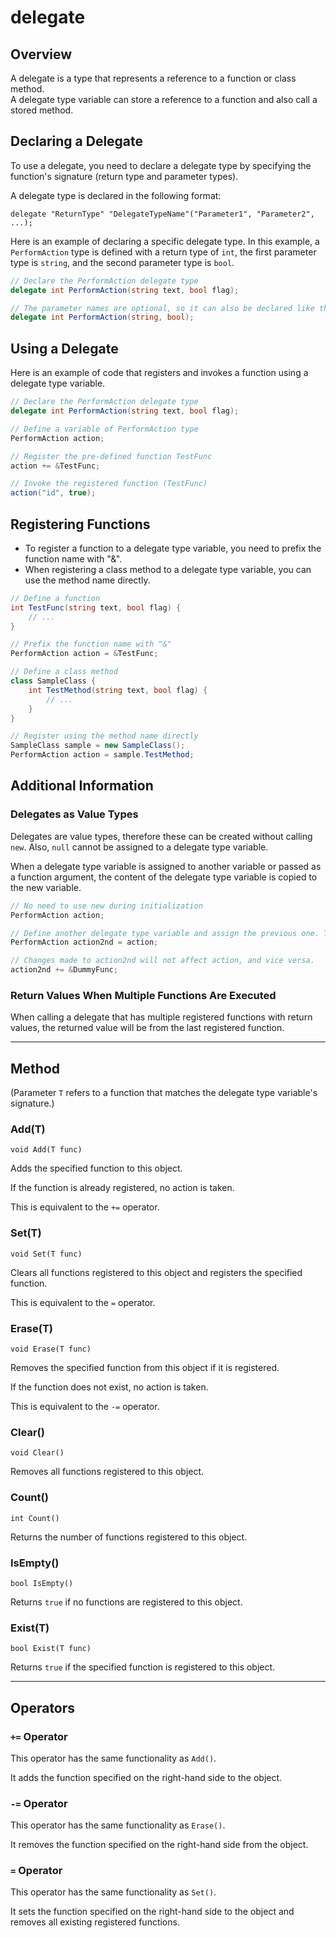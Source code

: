 # delegate

## Overview

A delegate is a type that represents a reference to a function or class method.<br>
A delegate type variable can store a reference to a function and also call a stored method.

## Declaring a Delegate

To use a delegate, you need to declare a delegate type by specifying the function's signature (return type and parameter types).

A delegate type is declared in the following format:

```
delegate "ReturnType" "DelegateTypeName"("Parameter1", "Parameter2", ...);
```

Here is an example of declaring a specific delegate type.
 In this example, a `PerformAction` type is defined with a return type of `int`, the first parameter type is `string`, and the second parameter type is `bool`.

```csharp
// Declare the PerformAction delegate type
delegate int PerformAction(string text, bool flag);

// The parameter names are optional, so it can also be declared like this
delegate int PerformAction(string, bool);
```

## Using a Delegate

Here is an example of code that registers and invokes a function using a delegate type variable.

```csharp
// Declare the PerformAction delegate type
delegate int PerformAction(string text, bool flag);

// Define a variable of PerformAction type
PerformAction action;

// Register the pre-defined function TestFunc
action += &TestFunc;

// Invoke the registered function (TestFunc)
action("id", true);
```

## Registering Functions

* To register a function to a delegate type variable, you need to prefix the function name with "&".
* When registering a class method to a delegate type variable, you can use the method name directly.

```csharp
// Define a function
int TestFunc(string text, bool flag) {
    // ...
}

// Prefix the function name with "&"
PerformAction action = &TestFunc;
```

```csharp
// Define a class method
class SampleClass {
    int TestMethod(string text, bool flag) {
        // ...
    }
}

// Register using the method name directly
SampleClass sample = new SampleClass();
PerformAction action = sample.TestMethod;
```

## Additional Information

### Delegates as Value Types

Delegates are value types, therefore these can be created without calling `new`. Also, `null` cannot be assigned to a delegate type variable.

When a delegate type variable is assigned to another variable or passed as a function argument, the content of the delegate type variable is copied to the new variable.

```csharp
// No need to use new during initialization
PerformAction action;

// Define another delegate type variable and assign the previous one. This will perform a copy.
PerformAction action2nd = action;

// Changes made to action2nd will not affect action, and vice versa.
action2nd += &DummyFunc;
```

### Return Values When Multiple Functions Are Executed

When calling a delegate that has multiple registered functions with return values, the returned value will be from the last registered function.

---

## Method

(Parameter `T` refers to a function that matches the delegate type variable's signature.)

### Add(T)
`void Add(T func)`

Adds the specified function to this object.

If the function is already registered, no action is taken.

This is equivalent to the `+=` operator.

### Set(T)
`void Set(T func)`

Clears all functions registered to this object and registers the specified function.

This is equivalent to the `=` operator.

### Erase(T)
`void Erase(T func)`

Removes the specified function from this object if it is registered.

If the function does not exist, no action is taken.

This is equivalent to the `-=` operator.

### Clear()
`void Clear()`

Removes all functions registered to this object.

### Count()
`int Count()`

Returns the number of functions registered to this object.

### IsEmpty()
`bool IsEmpty()`

Returns `true` if no functions are registered to this object.

### Exist(T)
`bool Exist(T func)`

Returns `true` if the specified function is registered to this object.

---

## Operators

### `+=` Operator

This operator has the same functionality as `Add()`.

It adds the function specified on the right-hand side to the object.

### `-=` Operator

This operator has the same functionality as `Erase()`.

It removes the function specified on the right-hand side from the object.

### `=` Operator

This operator has the same functionality as `Set()`.

It sets the function specified on the right-hand side to the object and removes all existing registered functions.
